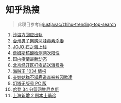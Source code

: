 # 知乎热搜

> 此项目参考自[justjavac/zhihu-trending-top-search](https://github.com/justjavac/zhihu-trending-top-search/blob/main/utils.ts)

<!-- BEGIN -->
  <!-- 最后更新时间:Thu Dec 02 2021 21:09:45 GMT+0000 (Coordinated Universal Time) -->
  1. [沙溢方回应出轨](https://www.zhihu.com/search?q=沙溢)
1. [台州男子网购河豚毒素杀妻](https://www.zhihu.com/search?q=台州杀妻)
1. [JOJO 石之海上线](https://www.zhihu.com/search?q=石之海)
1. [詹姆斯核酸检测两次阳性](https://www.zhihu.com/search?q=詹姆斯)
1. [国内疫情最新动态](https://www.zhihu.com/search?q=疫情)
1. [北京经开区打疫苗送消费券](https://www.zhihu.com/search?q=打疫苗送消费券)
1. [海贼王 1034 情报](https://www.zhihu.com/search?q=海贼王)
1. [亲姑姑称不知鹿道森被校园欺凌](https://www.zhihu.com/search?q=鹿道森)
1. [幻塔无版号 PC 版](https://www.zhihu.com/search?q=幻塔)
1. [哈登 34 分篮网胜尼克斯](https://www.zhihu.com/search?q=篮网)
1. [上海新增 2 例本土确诊](https://www.zhihu.com/search?q=上海疫情)
  <!-- END -->